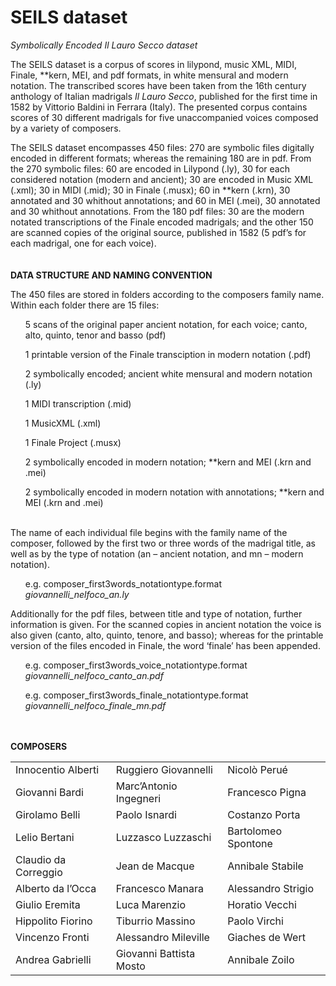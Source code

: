 # SEILS dataset
*Symbolically Encoded Il Lauro Secco dataset*

The SEILS dataset is a corpus of scores in lilypond, music XML, MIDI, Finale, \*\*kern, MEI, and pdf formats, in white mensural and modern notation. The transcribed scores have been taken from the 16th century anthology of Italian madrigals *Il Lauro Secco*, published for the first time in 1582 by Vittorio Baldini in Ferrara (Italy). The presented corpus contains scores of 30 different madrigals for five unaccompanied voices composed by a variety of composers.

The SEILS dataset encompasses 450 files: 270 are symbolic files digitally encoded in different formats; whereas the remaining 180 are in pdf. From the 270 symbolic files: 60 are encoded in Lilypond (.ly), 30 for each considered notation (modern and ancient); 30 are encoded in Music XML (.xml); 30 in MIDI (.mid); 30 in Finale (.musx); 60 in \*\*kern (.krn), 30 annotated and 30 whithout annotations; and 60 in MEI (.mei), 30 annotated and 30 whithout annotations. From the 180 pdf files: 30 are the modern notated transcriptions of the Finale encoded madrigals; and the other 150 are scanned copies of the original source, published in 1582 (5 pdf’s for each madrigal, one for each voice).  
<br><br>
**DATA STRUCTURE AND NAMING CONVENTION** 

The 450 files are stored in folders according to the composers family name. Within each folder there are 15 files: <br>
<ul>5 scans of the original paper ancient notation, for each voice; canto, alto, quinto, tenor and basso (pdf) <br></ul>
<ul>1 printable version of the Finale transciption in modern notation (.pdf) <br></ul>
<ul>2 symbolically encoded; ancient white mensural and modern notation (.ly)<br></ul>
<ul>1 MIDI transcription (.mid)<br></ul>
<ul>1 MusicXML (.xml)<br></ul>
<ul>1 Finale Project (.musx)<br></ul>
<ul>2 symbolically encoded in modern notation; **kern and MEI (.krn and .mei)<br></ul>
<ul>2 symbolically encoded in modern notation with annotations; **kern and MEI (.krn and .mei)<br></ul>
<br>
The name of each individual file begins with the family name of the composer, followed by the first two or three words of the madrigal title, as well as by the type of notation (an – ancient notation, and mn – modern notation). <br>
<ul>e.g. composer_first3words_notationtype.format<br><i>giovannelli_nelfoco_an.ly</i><br></ul>

Additionally for the pdf files, between title and type of notation, further information is given. For the scanned copies in ancient notation the voice is also given (canto, alto, quinto, tenore, and basso); whereas for the printable version of the files encoded in Finale, the word ‘finale’ has been appended.<br><ul>e.g. composer_first3words_voice_notationtype.format<br><i>giovannelli_nelfoco_canto_an.pdf</i></ul>
<ul>e.g. composer_first3words_finale_notationtype.format<br><i>giovannelli_nelfoco_finale_mn.pdf</i><br></ul>


<br><br>
**COMPOSERS**
<table>
  <tr>
    <td>Innocentio Alberti</td>
    <td>Ruggiero Giovannelli</td> 
    <td>Nicolò Perué</td>
  </tr>
  <tr>
    <td>Giovanni Bardi</td>
    <td>Marc’Antonio Ingegneri</td> 
    <td>Francesco Pigna</td>
  </tr>
   <tr>
    <td>Girolamo Belli</td>
    <td>Paolo Isnardi</td> 
    <td>Costanzo Porta</td>
  </tr>
   <tr>
    <td>Lelio Bertani</td>
    <td>Luzzasco Luzzaschi</td> 
    <td>Bartolomeo Spontone</td>
  </tr>
   <tr>
    <td>Claudio  da Correggio</td>
    <td>Jean de Macque</td> 
    <td>Annibale Stabile</td>
  </tr>
   <tr>
    <td>Alberto da l’Occa</td>
    <td>Francesco Manara</td> 
    <td>Alessandro Strigio</td>
  </tr>
   <tr>
    <td>Giulio Eremita</td>
    <td>Luca Marenzio</td> 
    <td>Horatio Vecchi</td>
  </tr>
   <tr>
    <td>Hippolito Fiorino</td>
    <td>Tiburrio Massino</td> 
    <td>Paolo Virchi</td>
  </tr>
   <tr>
    <td>Vincenzo Fronti</td>
    <td>Alessandro Mileville</td> 
    <td>Giaches de Wert</td>
  </tr>
   <tr>
    <td>Andrea Gabrielli</td>
    <td>Giovanni Battista Mosto</td> 
    <td>Annibale Zoilo</td>
  </tr>
</table>

